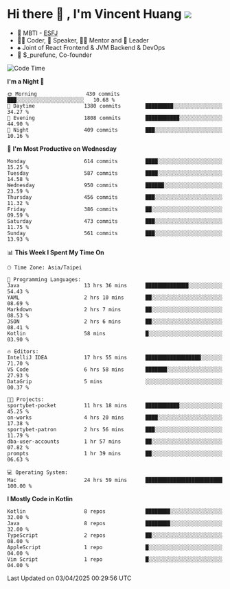 # Hi there 👋 , I'm Vincent Huang ![](https://komarev.com/ghpvc/?username=Jian-Min-Huang)
- 👀 MBTI - [ESFJ](https://www.16personalities.com/esfj-personality)
- 👨‍💻 Coder, 🎤 Speaker, 👨‍🏫 Mentor and 🚀 Leader
- ♠️ Joint of React Frontend & JVM Backend & DevOps
- 💼 $_purefunc, Co-founder

<!--START_SECTION:waka-->
![Code Time](http://img.shields.io/badge/Code%20Time-5%2C053%20hrs%2046%20mins-blue)

**I'm a Night 🦉** 

```text
🌞 Morning                430 commits         ███░░░░░░░░░░░░░░░░░░░░░░   10.68 % 
🌆 Daytime                1380 commits        █████████░░░░░░░░░░░░░░░░   34.27 % 
🌃 Evening                1808 commits        ███████████░░░░░░░░░░░░░░   44.90 % 
🌙 Night                  409 commits         ███░░░░░░░░░░░░░░░░░░░░░░   10.16 % 
```
📅 **I'm Most Productive on Wednesday** 

```text
Monday                   614 commits         ████░░░░░░░░░░░░░░░░░░░░░   15.25 % 
Tuesday                  587 commits         ████░░░░░░░░░░░░░░░░░░░░░   14.58 % 
Wednesday                950 commits         ██████░░░░░░░░░░░░░░░░░░░   23.59 % 
Thursday                 456 commits         ███░░░░░░░░░░░░░░░░░░░░░░   11.32 % 
Friday                   386 commits         ██░░░░░░░░░░░░░░░░░░░░░░░   09.59 % 
Saturday                 473 commits         ███░░░░░░░░░░░░░░░░░░░░░░   11.75 % 
Sunday                   561 commits         ███░░░░░░░░░░░░░░░░░░░░░░   13.93 % 
```


📊 **This Week I Spent My Time On** 

```text
🕑︎ Time Zone: Asia/Taipei

💬 Programming Languages: 
Java                     13 hrs 36 mins      ██████████████░░░░░░░░░░░   54.43 % 
YAML                     2 hrs 10 mins       ██░░░░░░░░░░░░░░░░░░░░░░░   08.69 % 
Markdown                 2 hrs 7 mins        ██░░░░░░░░░░░░░░░░░░░░░░░   08.53 % 
JSON                     2 hrs 6 mins        ██░░░░░░░░░░░░░░░░░░░░░░░   08.41 % 
Kotlin                   58 mins             █░░░░░░░░░░░░░░░░░░░░░░░░   03.90 % 

🔥 Editors: 
IntelliJ IDEA            17 hrs 55 mins      ██████████████████░░░░░░░   71.70 % 
VS Code                  6 hrs 58 mins       ███████░░░░░░░░░░░░░░░░░░   27.93 % 
DataGrip                 5 mins              ░░░░░░░░░░░░░░░░░░░░░░░░░   00.37 % 

🐱‍💻 Projects: 
sportybet-pocket         11 hrs 18 mins      ███████████░░░░░░░░░░░░░░   45.25 % 
on-works                 4 hrs 20 mins       ████░░░░░░░░░░░░░░░░░░░░░   17.38 % 
sportybet-patron         2 hrs 56 mins       ███░░░░░░░░░░░░░░░░░░░░░░   11.79 % 
dba-user-accounts        1 hr 57 mins        ██░░░░░░░░░░░░░░░░░░░░░░░   07.82 % 
prompts                  1 hr 39 mins        ██░░░░░░░░░░░░░░░░░░░░░░░   06.63 % 

💻 Operating System: 
Mac                      24 hrs 59 mins      █████████████████████████   100.00 % 
```

**I Mostly Code in Kotlin** 

```text
Kotlin                   8 repos             ████████░░░░░░░░░░░░░░░░░   32.00 % 
Java                     8 repos             ████████░░░░░░░░░░░░░░░░░   32.00 % 
TypeScript               2 repos             ██░░░░░░░░░░░░░░░░░░░░░░░   08.00 % 
AppleScript              1 repo              █░░░░░░░░░░░░░░░░░░░░░░░░   04.00 % 
Vim Script               1 repo              █░░░░░░░░░░░░░░░░░░░░░░░░   04.00 % 
```




 Last Updated on 03/04/2025 00:29:56 UTC
<!--END_SECTION:waka-->
